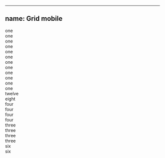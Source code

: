 
---
name: Grid mobile
---
<div class="row row--demo">
  <div class="columns one one--phone">one</div>
  <div class="columns one one--phone">one</div>
  <div class="columns one one--phone">one</div>
  <div class="columns one one--phone">one</div>
  <div class="columns one one--phone">one</div>
  <div class="columns one one--phone">one</div>
  <div class="columns one one--phone">one</div>
  <div class="columns one one--phone">one</div>
  <div class="columns one one--phone">one</div>
  <div class="columns one one--phone">one</div>
  <div class="columns one one--phone">one</div>
  <div class="columns one one--phone">one</div>
</div>
<div class="row row--demo">
  <div class="columns twelve twelve--phone">twelve</div>
</div>
<div class="row row--demo">
  <div class="columns eight four--phone">eight</div>
  <div class="columns four eight--phone">four</div>
</div>
<div class="row row--demo">
  <div class="columns four four--phone">four</div>
  <div class="columns four four--phone">four</div>
  <div class="columns four four--phone">four</div>
</div>
<div class="row row--demo">
  <div class="columns three three--phone">three</div>
  <div class="columns three three--phone">three</div>
  <div class="columns three three--phone">three</div>
  <div class="columns three three--phone">three</div>
</div>
<div class="row row--demo">
  <div class="columns six six--phone">six</div>
  <div class="columns six six--phone">six</div>
</div>